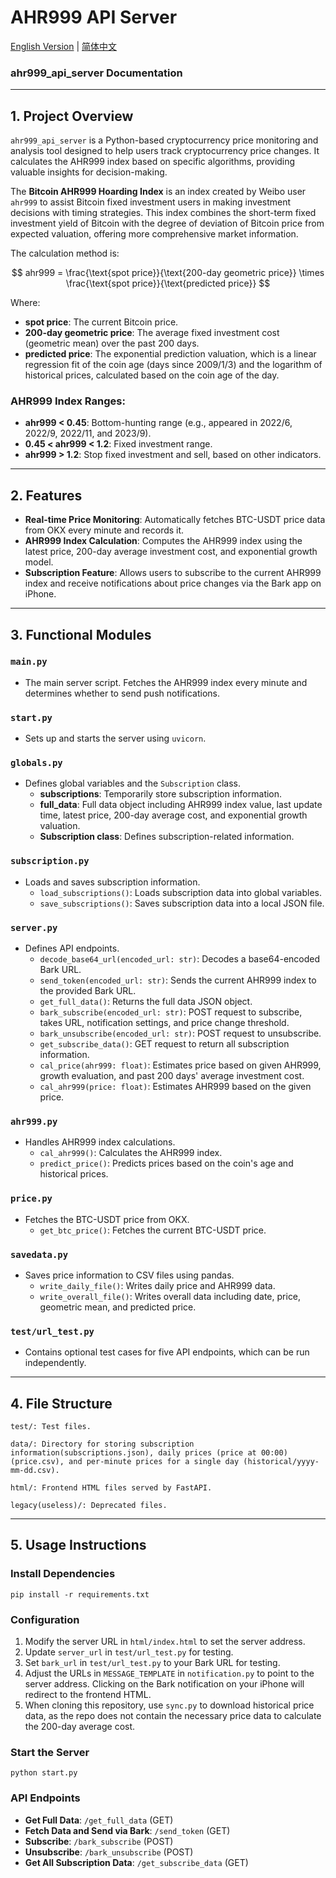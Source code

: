 # AHR999 API Server

[English Version](https://github.com/BiaWei/ahr999_api_server/blob/main/README.md) | [简体中文](https://github.com/BiaWei/ahr999_api_server/blob/main/README.zh.md)

### ahr999_api_server Documentation

---

## 1. Project Overview

`ahr999_api_server` is a Python-based cryptocurrency price monitoring and analysis tool designed to help users track cryptocurrency price changes. It calculates the AHR999 index based on specific algorithms, providing valuable insights for decision-making.

The **Bitcoin AHR999 Hoarding Index** is an index created by Weibo user `ahr999` to assist Bitcoin fixed investment users in making investment decisions with timing strategies. This index combines the short-term fixed investment yield of Bitcoin with the degree of deviation of Bitcoin price from expected valuation, offering more comprehensive market information.

The calculation method is:

$$
ahr999 = \frac{\text{spot price}}{\text{200-day geometric price}} \times \frac{\text{spot price}}{\text{predicted price}}
$$

Where:
- **spot price**: The current Bitcoin price.
- **200-day geometric price**: The average fixed investment cost (geometric mean) over the past 200 days.
- **predicted price**: The exponential prediction valuation, which is a linear regression fit of the coin age (days since 2009/1/3) and the logarithm of historical prices, calculated based on the coin age of the day.

### AHR999 Index Ranges:
- **ahr999 < 0.45**: Bottom-hunting range (e.g., appeared in 2022/6, 2022/9, 2022/11, and 2023/9).
- **0.45 < ahr999 < 1.2**: Fixed investment range.
- **ahr999 > 1.2**: Stop fixed investment and sell, based on other indicators.

---

## 2. Features

- **Real-time Price Monitoring**: Automatically fetches BTC-USDT price data from OKX every minute and records it.
- **AHR999 Index Calculation**: Computes the AHR999 index using the latest price, 200-day average investment cost, and exponential growth model.
- **Subscription Feature**: Allows users to subscribe to the current AHR999 index and receive notifications about price changes via the Bark app on iPhone.

---

## 3. Functional Modules

### `main.py`
- The main server script. Fetches the AHR999 index every minute and determines whether to send push notifications.

### `start.py`
- Sets up and starts the server using `uvicorn`.

### `globals.py`
- Defines global variables and the `Subscription` class.
    - **subscriptions**: Temporarily store subscription information.
    - **full_data**: Full data object including AHR999 index value, last update time, latest price, 200-day average cost, and exponential growth valuation.
    - **Subscription class**: Defines subscription-related information.

### `subscription.py`
- Loads and saves subscription information.
    - `load_subscriptions()`: Loads subscription data into global variables.
    - `save_subscriptions()`: Saves subscription data into a local JSON file.

### `server.py`
- Defines API endpoints.
    - `decode_base64_url(encoded_url: str)`: Decodes a base64-encoded Bark URL.
    - `send_token(encoded_url: str)`: Sends the current AHR999 index to the provided Bark URL.
    - `get_full_data()`: Returns the full data JSON object.
    - `bark_subscribe(encoded_url: str)`: POST request to subscribe, takes URL, notification settings, and price change threshold.
    - `bark_unsubscribe(encoded_url: str)`: POST request to unsubscribe.
    - `get_subscribe_data()`: GET request to return all subscription information.
    - `cal_price(ahr999: float)`: Estimates price based on given AHR999, growth evaluation, and past 200 days' average investment cost.
    - `cal_ahr999(price: float)`: Estimates AHR999 based on the given price.

### `ahr999.py`
- Handles AHR999 index calculations.
    - `cal_ahr999()`: Calculates the AHR999 index.
    - `predict_price()`: Predicts prices based on the coin's age and historical prices.

### `price.py`
- Fetches the BTC-USDT price from OKX.
    - `get_btc_price()`: Fetches the current BTC-USDT price.

### `savedata.py`
- Saves price information to CSV files using pandas.
    - `write_daily_file()`: Writes daily price and AHR999 data.
    - `write_overall_file()`: Writes overall data including date, price, geometric mean, and predicted price.

### `test/url_test.py`
- Contains optional test cases for five API endpoints, which can be run independently.

---

## 4. File Structure


```
test/: Test files.

data/: Directory for storing subscription information(subscriptions.json), daily prices (price at 00:00)(price.csv), and per-minute prices for a single day (historical/yyyy-mm-dd.csv).

html/: Frontend HTML files served by FastAPI.

legacy(useless)/: Deprecated files.
```

---

## 5. Usage Instructions

### Install Dependencies


```
pip install -r requirements.txt
```


### Configuration

1. Modify the server URL in `html/index.html` to set the server address.
2. Update `server_url` in `test/url_test.py` for testing.
3. Set `bark_url` in `test/url_test.py` to your Bark URL for testing.
4. Adjust the URLs in `MESSAGE_TEMPLATE` in `notification.py` to point to the server address. Clicking on the Bark notification on your iPhone will redirect to the frontend HTML.
5. When cloning this repository, use `sync.py` to download historical price data, as the repo does not contain the necessary price data to calculate the 200-day average cost.

### Start the Server

```
python start.py
```


### API Endpoints

- **Get Full Data**: `/get_full_data` (GET)
- **Fetch Data and Send via Bark**: `/send_token` (GET)
- **Subscribe**: `/bark_subscribe` (POST)
- **Unsubscribe**: `/bark_unsubscribe` (POST)
- **Get All Subscription Data**: `/get_subscribe_data` (GET)
